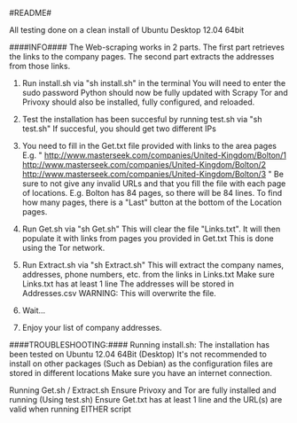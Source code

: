 #README#

All testing done on a clean install of Ubuntu Desktop 12.04 64bit

####INFO####
The Web-scraping works in 2 parts.
The first part retrieves the links to the company pages.
The second part extracts the addresses from those links.

1. Run install.sh via "sh install.sh" in the terminal
You will need to enter the sudo password
Python should now be fully updated with Scrapy
Tor and Privoxy should also be installed, fully configured, and reloaded.

2. Test the installation has been succesful by running test.sh via "sh test.sh"
If succesful, you should get two different IPs

3. You need to fill in the Get.txt file provided with links to the area pages
E.g. "
http://www.masterseek.com/companies/United-Kingdom/Bolton/1
http://www.masterseek.com/companies/United-Kingdom/Bolton/2
http://www.masterseek.com/companies/United-Kingdom/Bolton/3
"
Be sure to not give any invalid URLs and that you fill the file with each page of locations.
E.g. Bolton has 84 pages, so there will be 84 lines.
To find how many pages, there is a "Last" button at the bottom of the Location pages.

4. Run Get.sh via "sh Get.sh"
This will clear the file "Links.txt".
It will then populate it with links from pages you provided in Get.txt
This is done using the Tor network.

5. Run Extract.sh via "sh Extract.sh"
This will extract the company names, addresses, phone numbers, etc. from the links in Links.txt
Make sure Links.txt has at least 1 line
The addresses will be stored in Addresses.csv
WARNING: This will overwrite the file.

6. Wait... 

7. Enjoy your list of company addresses.

####TROUBLESHOOTING:####
Running install.sh:
The installation has been tested on Ubuntu 12.04 64Bit (Desktop)
It's not recommended to install on other packages (Such as Debian) as the configuration files are stored in different locations
Make sure you have an internet connection.

Running Get.sh / Extract.sh
Ensure Privoxy and Tor are fully installed and running (Using test.sh)
Ensure Get.txt has at least 1 line and the URL(s) are valid when running EITHER script

